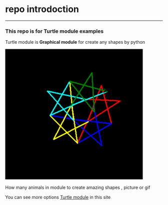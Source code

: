 # repo introdoction

---
### This repo is for **Turtle module** examples
Turtle module is **Graphical module** for create any shapes by python 



![Turtle module](Example.png)

How many animals in module to create amazing shapes , picture or gif

You can see more options [Turtle module](https://www.geeksforgeeks.org/turtle-programming-python/) in this site